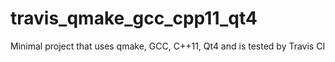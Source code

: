 # travis_qmake_gcc_cpp11_qt4
Minimal project that uses qmake, GCC, C++11, Qt4 and is tested by Travis CI
